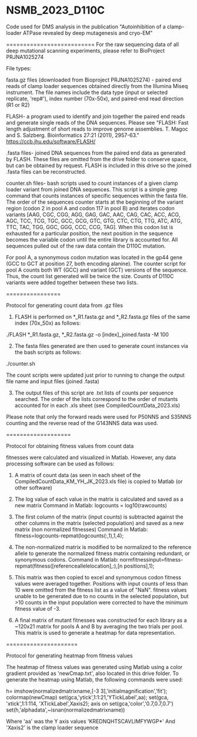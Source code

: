 # NSMB_2023_D110C
Code used for DMS analysis in the publication "Autoinhibition of a clamp-loader ATPase revealed by deep mutagenesis and cryo-EM"

==========================
For the raw sequencing data of all deep mutational scanning experiments, please refer to BioProject PRJNA1025274

File types:

fasta.gz files (downloaded from Bioproject PRJNA1025274) - paired end reads of clamp loader sequences obtained directly from the Illumina Miseq instrument. The file names include the data type (input or selected replicate, 'rep#'), index number (70x-50x), and paired-end read direction (R1 or R2)
 
FLASH- a program used to identify and join together the paired end reads and generate single reads of the DNA sequences. Please see "FLASH: Fast length adjustment of short reads to improve genome assemblies. T. Magoc and S. Salzberg. Bioinformatics 27:21 (2011), 2957-63."
https://ccb.jhu.edu/software/FLASH/

.fasta files- joined DNA sequences from the paired end data as generated by FLASH. These files are omitted from the drive folder to conserve space, but can be obtained by request. FLASH is included in this drive so the joined .fasta files can be reconstructed.

counter.sh files- bash scripts used to count instances of a given clamp loader variant from joined DNA sequences. This script is a simple grep command that counts instances of specific sequences within the fasta file. The order of the sequences counter starts at the beginning of the variant region (codon 2 in pool A and codon 117 in pool B) and iterates codon variants [AAG, CGC, CGG, AGG, GAG, GAC, AAC, CAG, CAC, ACC, ACG, AGC, TCC, TCG, TGC, GCC, GCG, GTC, GTG, CTC, CTG, TTG, ATC, ATG, TTC, TAC, TGG, GGC, GGG, CCC, CCG, TAG]. When this codon list is exhausted for a particular position, the next position in the sequence becomes the variable codon until the entire library is accounted for. All sequences pulled out of the raw data contain the D110C mutation.

For pool A, a synonymous codon mutation was located in the gp44 gene (GCC to GCT at position 27, both encoding alanine). The counter script for pool A counts both WT (GCC) and variant (GCT) versions of the sequence. Thus, the count list generated will be twice the size. Counts of D110C variants were added together between these two lists.

================

Protocol for generating count data from .gz files

1) FLASH is performed on *_R1.fasta.gz and *_R2.fasta.gz files of the same index (70x_50x) as follows:

./FLASH *_R1.fasta.gz, *_R2.fasta.gz -o [index]_joined.fasta -M 100

2) The fasta files generated are then used to generate count instances via the bash scripts as follows: 

./counter.sh

The count scripts were updated just prior to running to change the output file name and input files (joined .fasta) 

3) The output files of this script are .txt lists of counts per sequence searched. The order of the lists correspond to the order of mutants accounted for in each .xls sheet (see CompiledCountData_2023.xls)

Please note that only the forward reads were used for P50NNS and S35NNS counting and the reverse read of the G143NNS data was used. 


=================== 

Protocol for obtaining fitness values from count data 

fitnesses were calculated and visualized in Matlab. However, any data processing software can be used as follows:

1) A matrix of count data (as seen in each sheet of the CompiledCountData_KM_YH_JK_2023.xls file) is copied to Matlab (or other software)

2) The log value of each value in the matrix is calculated and saved as a new matrix
	Command in Matlab: logcounts = log10(rawcounts)

3) The first column of the matrix (input counts) is subtracted against the other columns in the matrix (selected population) and saved as a new matrix (non normalized fitnesses)
	Command in Matlab: fitness=logcounts-repmat(logcounts(:,1),1,4);

4) The non-normalized matrix is modified to be normalized to the reference allele to generate the normalized fitness matrix containing redundant, or synonymous codons. 
	Command in Matlab: normfitnessinput=fitness-repmat(fitness([referenceallelelocation],:),[n positions],1);

5) This matrix was then copied to excel and synonymous codon fitness values were averaged together. Positions with input counts of less than 10 were omitted from the fitness list as a value of "NaN". fitness values unable to be generated due to no counts in the selected population, but >10 counts in the input population were corrected to have the minimum fitness value of -3. 

6) A final matrix of mutant fitnesses was constructed for each library as a ~120x21 matrix for pools A and B by averaging the two trials per pool. This matrix is used to generate a heatmap for data representation. 

=====================

Protocol for generating heatmap from fitness values

The heatmap of fitness values was generated using Matlab using a color gradient provided as 'newCmap.txt', also located in this drive folder. To generate the heatmap using Matlab, the following commands were used:

h= imshow(normalizedmatrixname,[-3 3],'initialmagnification','fit');
colormap(newCmap)
set(gca,'ytick',1:1:21,'YTickLabel',aa);
set(gca, 'xtick',1:1:114, 'XTickLabel',Xaxis2);
axis on
set(gca,'color','0.7,0.7,0.7')
set(h,'alphadata',~isnan(normalizedmatrixname))

Where 'aa' was the Y axis values 'KREDNQHTSCAVLIMFYWGP*'
And 'Xaxis2' is the clamp loader sequence 
